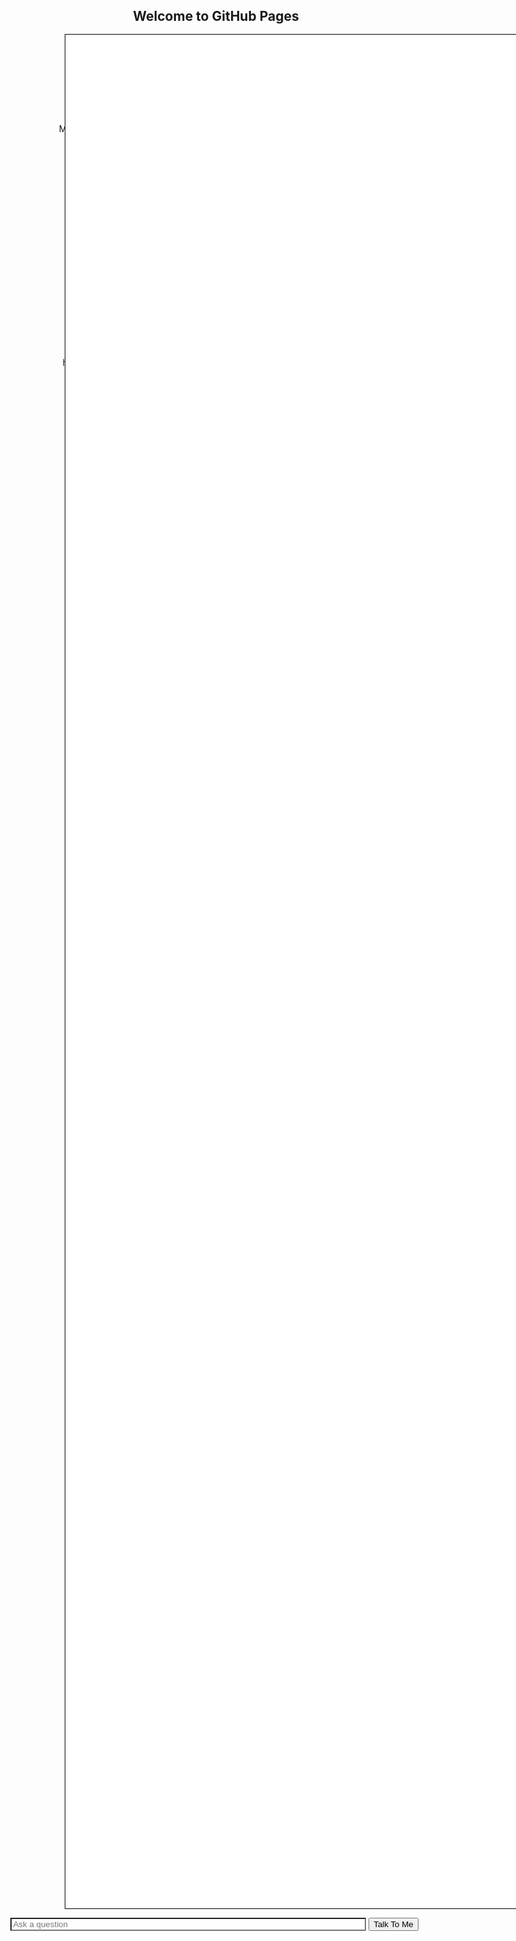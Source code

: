 ## Welcome to GitHub Pages

You can use the [editor on GitHub](https://github.com/anisurrahmanlikhon/Anisur-ChatBot/edit/main/docs/index.md) to maintain and preview the content for your website in Markdown files.

Whenever you commit to this repository, GitHub Pages will run [Jekyll](https://jekyllrb.com/) to rebuild the pages in your site, from the content in your Markdown files.

### Markdown

Markdown is a lightweight and easy-to-use syntax for styling your writing. It includes conventions for

```markdown
Syntax highlighted code block

# Header 1
## Header 2
### Header 3

- Bulleted
- List

1. Numbered
2. List

**Bold** and _Italic_ and `Code` text

[Link](url) and ![Image](src)
```

For more details see [GitHub Flavored Markdown](https://guides.github.com/features/mastering-markdown/).

### Jekyll Themes

Your Pages site will use the layout and styles from the Jekyll theme you have selected in your [repository settings](https://github.com/anisurrahmanlikhon/Anisur-ChatBot/settings). The name of this theme is saved in the Jekyll `_config.yml` configuration file.

### Support or Contact

Having trouble with Pages? Check out our [documentation](https://docs.github.com/categories/github-pages-basics/) or [contact support](https://github.com/contact) and we’ll help you sort it out.
<html>
<head>
<meta name="viewport" content="width=device-width, initial-scale=1, maximum-scale=1, user-scalable=0" />
        
<title>Chatbot</title>
        
</head>
<body  style="text-align:center;">         
<textarea readonly="true" id="botChat" style="text-align:left; position:fixed; display:block; top:3vh; border:1px solid black; width:92.5vw; margin-left:1%; margin-right:2.25%; height:75vh; resize:none; font-family:Courier; overflow-y:auto; user-select:none; font-size:3vw;"></textarea>        
<p style="position:absolute; top:78vh; left:12.25vw; width:75vw;">        
<input type="text" placeholder="Ask a question" onKeypress="enterButton(event, document.getElementsByTagName('input')[0].value);" style="color:black; background-color:white; width:79%;">        
<button onClick="answer(document.getElementsByTagName('input')[0].value)">Talk To Me</button></p>       
<script>
    
var you = "Anisur";
botSays("")
            
var Hello = ["HI", "HEY", "HOWDY", "HEYA", "HOLA", "HELLO", "SUP", "KONNICHIWA", "ALOHA"]
var Goodbye = ["BYE", "SEE YA", "CYA", "LATER", "ADIOS", "SAYONARA", "SEEYA"]
var Greeting = ["WHAT'S UP", "HOW'S IT GOING", "HOW ARE YOU", "NICE DAY", "GOOD MORNING", "GOOD NIGHT"]
var Name = [ "WHAT IS YOUR NAME", "WHAT'S YOUR NAME", "WHO ARE YOU", "WHAT DO THEY CALL YOU", "COMO TE LLAMAS"]
var Actions = ["HELP", "DRINK", "CHALLENGE"]
var Questions = ["QUESTION", "QUIZ", "CODE", "ANSWER", "HTML", "CSS", "JAVASCRIPT"];
var HTMLTags1 = ["<P>", "<I>", "<SPAN>", "<DIV>", "<ARTICLE>", "<IFRAME>", "<A>", "<ABBR>","<ADDRESS>","<AUDIO>"];
        
var HTMLTags2 = [
"<A>",
"<ABBR>", 
"<ACRONYM>", 
"<ADDRESS>",
"<APPLET>", 
"<AREA>", 
"<ARTICLE>", 
"<ASIDE>", 
"<AUDIO>", 
"<B>" 
]
var HTMLTags3 = [
"<BASE>", 
"<BASEFONT>", 
"<BDI>",   
"<BDO>",    
"<BIG>",   
"<BLOCKQUOTE>",
"<BODY>",    
"<BR>",    
"<BUTTON>",   
"<CANVAS>"   
]
var HTMLTags4 = [
"<CAPTION>",    
"<CENTER>",
"<CITE>", 
"<CODE>",    
"<COL>",    
"<COLGROUP>",    
"<DATALIST>",    
"<DD>",    
"<DEL>",    
"<DETAILS>",    
"<DFN>" 
]
var colors = ["BLUE", "RED", "GREEN", "YELLOW", "WHITE", "BLACK", "SILVER", "GRAY" ];
var Else = true;
var questions = [colors, HTMLTags4, HTMLTags3, HTMLTags2, HTMLTags1, Hello, Goodbye, Greeting, Name, Actions, Questions];


var reactions=[BotHello, BotGoodbye,BotGreeting];
var BotHello = ["HI", "HEY", "HOWDY", "HEYA", "HOLA", "HELLO", "SUP", "KONNICHIWA", "ALOHA"]
var BotGoodbye = ["BYE", "SEE YA", "CYA", "LATER", "ADIOS", "SAYONARA", "SEEYA"]
var BotGreeting = ["WHAT'S UP", "HOW'S IT GOING", "HOW ARE YOU", "NICE TO SEE YOU", "GOOD MORNING", "WELCOME"]
var BotPleasant = ["Thanks.", "Good job.", "Cool.", "I see.", "Anyway.", "right-o."]

function answer(x) {
var botOut = botChat.value;
document.getElementsByTagName("textarea")[0] = botChat
    

    document.getElementsByTagName("input")[0].value = ""
       if (x.charAt(0).includes("!") === false){
                youSay(x); botChat.scrollTop = botChat.scrollHeight;
                } 
                question = x.toUpperCase()
                for (i = 0; i < 10; i++) {
                            
                if (question === "" || null) {
                    setTimeout( function() { botSays("\nBot : What? You shy?"); botChat.scrollTop = botChat.scrollHeight;}, 600);
                return; }
                                 
                else if (question === "!MENU" ) {
                botSays("\n\n**Commands are !Name yourName, !Bgcolor backgroundColor, !Text textColor, !Menu, !Secrets, !Tutorial, !Botsay textSays, and !Me textDoes,. Play around."); botChat.scrollTop = botChat.scrollHeight;
                return;
                }else if (question.slice(0,9).includes("!BGCOLOR ") ) {
                    botSays("\n\n**Changed the background color to " + x.slice(9) ); botChat.scrollTop = botChat.scrollHeight; botChat.style.backgroundColor = x.slice(9);
                return;
                } else if (question.slice(0,6).includes("!TEXT ") ) {
                    botSays("\n\n**Changed the text color to " + x.slice(6) ); botChat.scrollTop = botChat.scrollHeight; botChat.style.color = x.slice(6);
                return;
                } else if (question.slice(0,6).includes("!NAME ") ) {
                    you = x.slice(6);
                    botSays("\n\n**Your name is " + you); botChat.scrollTop = botChat.scrollHeight;
                return;
                } else if (question.slice(0,9).includes("!SECRETS") ) {
                    botSays("\n\n**What? I don't have any secrets. I've got nothing to hide."); botChat.scrollTop = botChat.scrollHeight;
                return;
                }
                else if (question.slice(0,10).includes("!TUTORIAL") ) {
                    botSays("\n\n**What? I don't have a tutorial. Read my code, I'm not going to explain myself."); botChat.scrollTop = botChat.scrollHeight;
                return;
                }
                else if (question.slice(0,10).includes("!BOTSAY") ) {
                    botSays("\nBot : " + x.slice(8)); botChat.scrollTop = botChat.scrollHeight;
                return;
                } else if (question.slice(0,4).includes("!ME") ) {
                    youDo(x.slice(4)); botChat.scrollTop = botChat.scrollHeight;
                return;
                }

                if (question.includes(Goodbye[i])) {
                    Else = false;
                    setTimeout(botSays, 600, "\
                                 Bot : Godspeed. Leave an upvote?")
                } else if (question.includes(Name[i])) {
                    Else = false; setTimeout(botSays, 600, "\nBot : My name is Anisur_bot. You can call me AniBot.")
                } else if ( question.includes(HTMLTags1[i]) ) {
                    
                    Else = false; if (HTMLTags1[i] === "<P>" ) { setTimeout(botSays, 600, "\nBot : The HTML tag '<p>' Defines a paragraph.") } else if (HTMLTags1[i] === "<I>" ) { setTimeout(botSays, 600, "\nBot : The HTML tag '<i>' Defines a part of text in an alternate voice or mood. Italics.") } else if (HTMLTags1[i] === "<SPAN>" ) { setTimeout(botSays, 600, "\nBot : The HTML tag '<Span>' Defines a section in a document.") } else if (HTMLTags1[i] === "<A>" ) { setTimeout(botSays, 600, "\nBot : The HTML tag '<Span>' Defines a section in a document.") }
                } else if ( question.includes(HTMLTags2[i]) ) {
                   
                    Else = false; if (HTMLTags2[i] === "<ABBR>" ) { setTimeout(botSays, 600, "\nBot : The HTML tag '<abbr>' Defines an abbreviation or acronym.") } else if (HTMLTags2[i] === "<ACRONYM>" ) { setTimeout(botSays, 600, "\nBot : The HTML tag '<acronym>' Not supported in HTML5, use '<abbr>' instead.") } else if (HTMLTags2[i] === "<ADDRESS>" ) { setTimeout(botSays, 600, "\nBot : The HTML tag '<address>' Defines contact information for the author/owner of a document.") } else if (HTMLTags2[i] === "<APPLET>" ) { setTimeout(botSays, 600, "\nBot : The HTML tag '<applet>' Not supported in HTML5, use '<embed>' or '<object>' instead.") }else if (HTMLTags2[i] === "<AREA>" ) { setTimeout(botSays, 600, "\nBot : The HTML tag '<area>' Defines an area inside an image map") } else if (HTMLTags2[i] === "<ARTICLE>" ) { setTimeout(botSays, 600, "\nBot : The HTML tag '<article>' Defines an article.") } else if (HTMLTags2[i] === "<ASIDE>" ) { setTimeout(botSays, 600, "\nBot : The HTML tag '<aside>' Defines content aside from the page content.") }  else if (HTMLTags2[i] === "<AUDIO>" ) { setTimeout(botSays, 600, "\nBot : The HTML tag '<audio>' Defines sound content.") } else if (HTMLTags2[i] === "<B>" ) { setTimeout(botSays, 600, "\nBot : The HTML tag '<B>' Defines bold text.") }
                } else if ( question.includes(HTMLTags3[i]) ) {
                    Else = false;
                    if (HTMLTags3[i] === "<BASE>" ) { setTimeout(botSays, 600, "\nBot : The HTML tag '<base>' Specifies the base URL/target for all relative URLs in a document") } else if (HTMLTags3[i] === "<BASEFONT>" ) { setTimeout(botSays, 600, "\nBot : The HTML tag '<basefont>' Not supported in HTML5. Use CSS instead.  Specifies a default color, size, and font for all text in a document. ") } else if (HTMLTags3[i] === "<BDI>" ) { setTimeout(botSays, 600, "\nBot : The HTML tag '<bdi>' Isolates a part of text that might be formatted in a different direction from other text outside it. ") } else if (HTMLTags3[i] === "<BDO>" ) { setTimeout(botSays, 600, "\nBot : The HTML tag '<bdo>' Overrides the current text direction. ") } else if (HTMLTags3[i] === "<BIG>" ) { setTimeout(botSays, 600, "\nBot : The HTML tag '<big>' Not supported in HTML5, use CSS instead. Defines big text. ") } else if (HTMLTags3[i] === "<BLOCKQUOTE>" ) { setTimeout(botSays, 600, "\nBot : The HTML tag '<blockquote>' Defines a section that is quoted from another source. ") } else if (HTMLTags3[i] === "<BODY>" ) { setTimeout(botSays, 600, "\nBot : The HTML tag '<body>' Defines a document's body. ") } else if (HTMLTags3[i] === "<BR>" ) { setTimeout(botSays, 600, "\nBot : The HTML tag '<br>' Defines a single line break. ") } else if (HTMLTags3[i] === "<BUTTON>" ) { setTimeout(botSays, 600, "\nBot : The HTML tag '<button>' Defines a clickable button. ") } else if (HTMLTags3[i] === "<CANVAS>" ) { setTimeout(botSays, 600, "\nBot : The HTML tag '<canvas>' Used to draw graphics, on the fly, via scripting. Usually Javascript. ") }         
                    
              
                    
                    
                    
                    
                    
                    
                    
                }else if (question.includes(Actions[i])) {
                    Else = false; if (question.includes("CHALLENGE")) { setTimeout(botSays, 600, "\nBot : Challenge my creator. Go for it.") } else { setTimeout(botSays, 600, "\nBot : How can I help?  Use my commands !Menu & !Tutorial to see what I can do.") }
                } else if (question.includes(Questions[i])) {
                    Else = false; if (Questions[i].includes("HTML")) { setTimeout(botSays, 600, "\nBot : Ask my creator. Go for it. Post your question in the comments, he'll try to help you. I'm just a code, I don't know HOW to code.") } else { setTimeout(botSays, 600, "\nBot : How can I help? Use my commands !Menu & !Tutorial to see what I can do.") }
                } else if ( question.includes(Greeting[i]) ) {
                    Else = false; if (Greeting[i].includes("HOW")&&Greeting[i].includes("YOU")) {
                    var reactHello = "How am I";
                    var reactGreeting = "I would say I am 40% complete." }
                    else {
                   num = Math.ceil(Math.random()*3)
                    var reactHello = Greeting[num]
                    reactHello = reactHello.toLowerCase();
                    reactHello = reactHello.charAt(0).toUpperCase() + reactHello.slice(1);
                    var reactGreeting = "Same old. Getting coded mostly.";
                    }
                    var reactPleasant = BotPleasant[num]
                    setTimeout(botSays, 600, "\nBot : " + reactHello + ". " + reactGreeting + " " + reactPleasant )
                  } else if (question.includes(Hello[i])) {
                  var reactHello = Hello[i];
                  reactHello = reactHello.toLowerCase();
                  reactHello = reactHello.charAt(0).toUpperCase() + reactHello.slice(1);
                  var reactGreeting = "";
                  var reactPleasant = ""
                    Else = false;
                      setTimeout(botSays, 600, "\nBot : " + reactHello + ".")
                } else { } }  setTimeout( function() { if (Else === true) {botSays("\n\n**Error 404: Response Not Found."); } } , 700);  setTimeout( function() {Else = true; botChat.scrollTop = botChat.scrollHeight;}, 730)
            } function botSays(x) {
                document.getElementsByTagName("textarea")[0].innerHTML += x;
            } function youSay(x) { botSays("\n"+ you + " \ : " + x)
            }
            function youDo(x) { botSays("\n"+ you + " " + x)                                            
            } function enterButton(e, x) { if (e.keyCode == 13) { answer(x); }   }    
			
			</script>
			</body>
</html>
